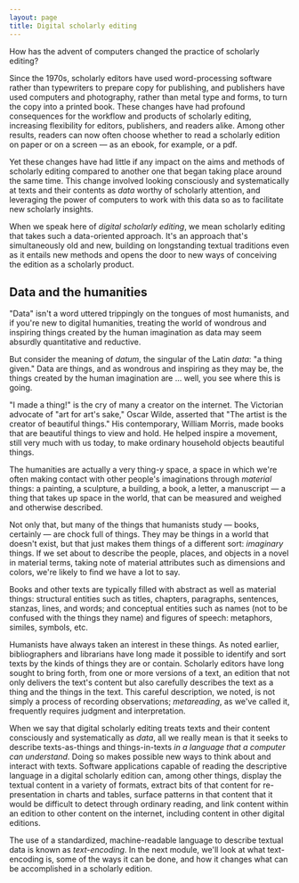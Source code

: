 ```yaml
---
layout: page
title: Digital scholarly editing
---
```


How has the advent of computers changed the practice of scholarly editing? 

Since the 1970s, scholarly editors have used word-processing software rather than typewriters to prepare copy for publishing, and publishers  have used computers and photography, rather than metal type and forms, to turn the copy into a printed book. These changes have had profound consequences for the workflow and products of scholarly editing, increasing flexibility for editors, publishers, and readers alike. Among other results, readers can now often choose whether to read a scholarly edition on paper or on a screen — as an ebook, for example, or a pdf.

Yet these changes have had little if any impact on the aims and methods of scholarly editing compared to another one that began taking place around the same time. This change involved looking consciously and systematically at texts and their contents as *data* worthy of scholarly attention, and leveraging the power of computers to work with this data so as to facilitate new scholarly insights.

When we speak here of *digital scholarly editing*, we mean scholarly editing that takes such a data-oriented approach. It's an approach that's simultaneously old and new, building on longstanding textual traditions even as it entails new methods and opens the door to new ways of conceiving the edition as a scholarly product.

## Data and the humanities

"Data" isn't a word uttered trippingly on the tongues of most humanists, and if you're new to digital humanities, treating the world of wondrous and inspiring things created by the human imagination as data may seem absurdly quantitative and reductive. 

But consider the meaning of *datum*, the singular of the Latin *data*: "a thing given." Data are things, and as wondrous and inspiring as they may be, the things created by the human imagination are &hellip; well, you see where this is going.

"I made a thing!" is the cry of many a creator on the internet. The Victorian advocate of "art for art's sake," Oscar Wilde, asserted that "The artist is the creator of beautiful things." His contemporary, William Morris, made books that are beautiful things to view and hold. He helped inspire a movement, still very much with us today, to make ordinary household objects beautiful things.

The humanities are actually a very thing-y space, a space in which we're often making contact with other people's imaginations through *material* things: a painting, a sculpture, a building, a book, a letter, a manuscript — a thing that takes up space in the world, that can be measured and weighed and otherwise described.

Not only that, but many of the things that humanists study — books, certainly — are chock full of things. They may be things in a world that doesn't exist, but that just makes them things of a different sort: *imaginary* things.  If we set about to describe the people, places, and objects in a novel in material terms, taking note of material attributes such as dimensions and colors, we're likely to find we have a lot to say.

Books and other texts are typically filled with abstract as well as material things: structural entities such as titles, chapters, paragraphs, sentences, stanzas, lines, and words; and conceptual entities such as names (not to be confused with the things they name) and figures of speech: metaphors, similes, symbols, etc.

Humanists have always taken an interest in these things. As noted earlier, bibliographers and librarians have long made it possible to identify and sort texts by the kinds of things they are or contain. Scholarly editors have long sought to bring forth, from one or more versions of a text, an edition that not only delivers the text's content but also carefully describes the text as a thing and the things in the text. This careful description, we noted, is not simply a process of recording observations; *metareading*, as we've called it, frequently requires judgment and interpretation.

When we say that digital scholarly editing treats texts and their content consciously and systematically as *data*, all we really mean is that it seeks to describe texts-as-things and things-in-texts *in a language that a computer can understand*. Doing so makes possible new ways to think about and interact with texts. Software applications capable of reading the descriptive language in a digital scholarly edition can, among other things, display the textual content in a variety of formats, extract bits of that content for re-presentation in charts and tables, surface patterns in that content that it would be difficult to detect through ordinary reading, and link content within an edition to other content on the internet, including content in other digital editions. 

The use of a standardized, machine-readable language to describe textual data is known as *text-encoding*. In the next module, we'll look at what text-encoding is, some of the ways it can be done, and how it changes what can be accomplished in a scholarly edition.